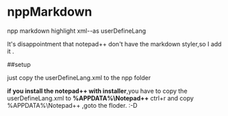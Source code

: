 nppMarkdown
===========

npp markdown highlight xml--as userDefineLang


It's disappointment that notepad++ don't have the markdown styler,so I add it .

##setup

just copy the userDefineLang.xml to the npp folder 

**if you install the notepad++ with installer**,you have to copy the userDefineLang.xml  to **%APPDATA%\Notepad++**
ctrl+r and copy %APPDATA%\Notepad++ ,goto the floder.
:-D


